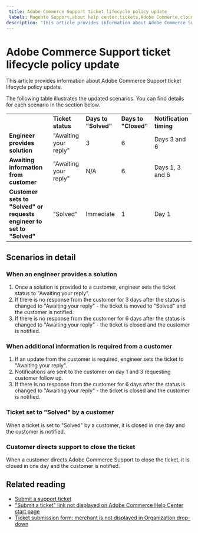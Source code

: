 ```yaml
---
 title: Adobe Commerce Support ticket lifecycle policy update
 labels: Magento Support,about help center,tickets,Adobe Commerce,cloud infrastructure,on-premises
description: "This article provides information about Adobe Commerce Support ticket lifecycle policy update."
---
```


# Adobe Commerce Support ticket lifecycle policy update

 This article provides information about Adobe Commerce Support ticket lifecycle policy update.

 The following table illustrates the updated scenarios. You can find details for each scenario in the section below.

 <table>
 <tbody>
 <tr>
 <td class="wysiwyg-text-align-center"> </td>
 <td class="wysiwyg-text-align-center"><strong>Ticket status</strong></td>
 <td class="wysiwyg-text-align-center"><strong>Days to "Solved"</strong></td>
 <td class="wysiwyg-text-align-center"><strong>Days to "Closed"</strong></td>
 <td class="wysiwyg-text-align-center"><strong>Notification timing</strong></td>
 </tr>
 <tr>
 <td class="wysiwyg-text-align-left"><strong>Engineer provides solution</strong></td>
 <td class="wysiwyg-text-align-center">"Awaiting your reply"</td>
 <td class="wysiwyg-text-align-center">3</td>
 <td class="wysiwyg-text-align-center">6</td>
 <td class="wysiwyg-text-align-center">Days 3 and 6</td>
 </tr>
 <tr>
 <td class="wysiwyg-text-align-left"><strong>Awaiting information from customer</strong></td>
 <td class="wysiwyg-text-align-center">"Awaiting your reply"</td>
 <td class="wysiwyg-text-align-center">N/A</td>
 <td class="wysiwyg-text-align-center">6</td>
 <td class="wysiwyg-text-align-center">Days 1, 3 and 6</td>
 </tr>
 <tr>
 <td class="wysiwyg-text-align-left"><strong>Customer sets to "Solved" or requests engineer to set to "Solved"</strong></td>
 <td class="wysiwyg-text-align-center">"Solved"</td>
 <td class="wysiwyg-text-align-center">Immediate</td>
 <td class="wysiwyg-text-align-center">1</td>
 <td class="wysiwyg-text-align-center">Day 1</td>
 </tr>
 </tbody>
 </table>

## Scenarios in detail

### When an engineer provides a solution

1. Once a solution is provided to a customer, engineer sets the ticket status to "Awaiting your reply".
1. If there is no response from the customer for 3 days after the status is changed to "Awaiting your reply" - the ticket is moved to "Solved" and the customer is notified.
1. If there is no response from the customer for 6 days after the status is changed to "Awaiting your reply" - the ticket is closed and the customer is notified.

### When additional information is required from a customer

1. If an update from the customer is required, engineer sets the ticket to "Awaiting your reply".
1. Notifications are sent to the customer on day 1 and 3 requesting customer follow up.
1. If there is no response from the customer for 6 days after the status is changed to "Awaiting your reply" - the ticket is closed and the customer is notified.

### Ticket set to "Solved" by a customer

When a ticket is set to "Solved" by a customer, it is closed in one day and the customer is notified.

### Customer directs support to close the ticket

When a customer directs Adobe Commerce Support to close the ticket, it is closed in one day and the customer is notified.

## Related reading

* [Submit a support ticket](https://support.magento.com/hc/en-us/articles/360000913794#submit-ticket)
* ["Submit a ticket" link not displayed on Adobe Commerce Help Center start page](https://support.magento.com/hc/en-us/articles/360000913794#no-submit-link)
* [Ticket submission form: merchant is not displayed in Organization drop-down](https://support.magento.com/hc/en-us/articles/360000913794#merchant-not-displayed)